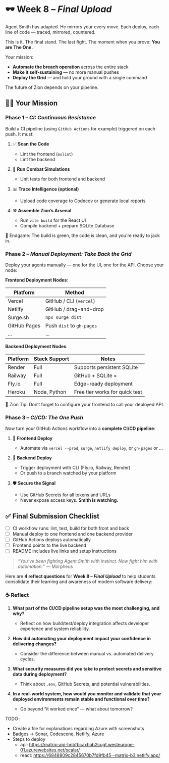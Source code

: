 # 🕶️ Week 8 – *Final Upload*
Agent Smith has adapted.
He mirrors your every move.
Each deploy, each line of code — traced, mirrored, countered.

This is it.
The final stand. The last fight. The moment when you prove:
**You are The One.**

Your mission:
- **Automate the breach operation** across the entire stack
- **Make it self-sustaining** — no more manual pushes
- **Deploy the Grid** — and hold your ground with a single command

The future of Zion depends on your pipeline.

## 🧑‍💻 Your Mission

### Phase 1 – *CI: Continuous Resistance*

Build a CI pipeline (using `GitHub Actions` for example) triggered on each push.
It must:

1. ✅ **Scan the Code**

   * Lint the frontend (`eslint`)
   * Lint the backend

2. 🧠 **Run Combat Simulations**

   * Unit tests for both frontend and backend

3. 📊 **Trace Intelligence (optional)**

   * Upload code coverage to Codecov or generate local reports

4. ⚒️ **Assemble Zion’s Arsenal**

   * Run `vite build` for the React UI
   * Compile backend + prepare SQLite Database

🎯 Endgame: The build is green, the code is clean, and you're ready to jack in.

### Phase 2 – *Manual Deployment: Take Back the Grid*

Deploy your agents manually — one for the UI, one for the API.
Choose your node:

**Frontend Deployment Nodes**:

| Platform     | Method                    |
| ------------ | ------------------------- |
| Vercel       | GitHub / CLI (`vercel`)   |
| Netlify      | GitHub / drag-and-drop    |
| Surge.sh     | `npx surge dist`          |
| GitHub Pages | Push `dist` to `gh-pages` |
| ...          | ... |

**Backend Deployment Nodes**:

| Platform | Stack Support | Notes                          |
| -------- | ------------- | ------------------------------ |
| Render   | Full          | Supports persistent SQLite     |
| Railway  | Full          | GitHub + SQLite =              |
| Fly.io   | Full          | Edge-ready deployment          |
| Heroku   | Node, Python  | Free tier works for quick test |

📌 Zion Tip: Don’t forget to configure your frontend to call your deployed API.

### Phase 3 – *CI/CD: The One Push*

Now turn your GitHub Actions workflow into a **complete CI/CD pipeline**:

1. 🔹 **Frontend Deploy**

   * Automate via `vercel --prod`, `surge`, `netlify deploy`, or `gh-pages` or ...

2. 🔹 **Backend Deploy**

   * Trigger deployment with CLI (Fly.io, Railway, Render)
   * Or push to a branch watched by your platform

3. 🛡️ **Secure the Signal**

   * Use GitHub Secrets for all tokens and URLs
   * Never expose access keys. **Smith is watching.**

## ✅ Final Submission Checklist

* [ ] CI workflow runs: lint, test, build for both front and back
* [ ] Manual deploy to one frontend and one backend provider
* [ ] GitHub Actions deploys automatically
* [ ] Frontend points to the live backend
* [ ] README includes live links and setup instructions

> *“You’ve been fighting Agent Smith with instinct. Now fight him with automation.”*
> — Morpheus

Here are **4 reflect questions** for **Week 8 – *Final Upload*** to help students consolidate their learning and awareness of modern software delivery:

### ☕ Reflect
1. **What part of the CI/CD pipeline setup was the most challenging, and why?**
   * Reflect on how build/test/deploy integration affects developer experience and system reliability.

2. **How did automating your deployment impact your confidence in delivering changes?**
   * Consider the difference between manual vs. automated delivery cycles.

3. **What security measures did you take to protect secrets and sensitive data during deployment?**
   * Think about `.env`, GitHub Secrets, and potential vulnerabilities.

4. **In a real-world system, how would you monitor and validate that your deployed environments remain stable and functional over time?**
   * Go beyond “it worked once” — what about tomorrow?


TODO :
- Create a file for explanations regarding Azure with screenshots
- Badges -> Sonar, Codescene, Netlify, Azure
- Steps to deploy
   - api: https://matrix-api-hnbfbcaxhab2cugt.westeurope-01.azurewebsites.net/scalar/
   - react: https://6848809c2845670b7fd9fb45--matrix-b3.netlify.app/
